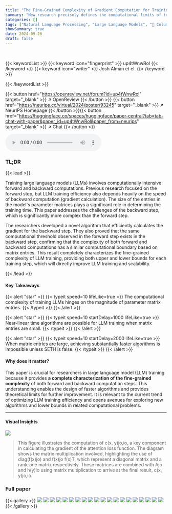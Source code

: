 ```yaml
---
title: "The Fine-Grained Complexity of Gradient Computation for Training Large Language Models"
summary: "New research precisely defines the computational limits of training large language models, revealing a sharp threshold based on parameter matrix entries, paving the way for faster algorithms."
categories: []
tags: ["Natural Language Processing", "Large Language Models", "🏢 Columbia University",]
showSummary: true
date: 2024-09-26
draft: false
---
```


<br>

{{< keywordList >}}
{{< keyword icon="fingerprint" >}} up4tWnwRol {{< /keyword >}}
{{< keyword icon="writer" >}} Josh Alman et el. {{< /keyword >}}
 
{{< /keywordList >}}

{{< button href="https://openreview.net/forum?id=up4tWnwRol" target="_blank" >}}
↗ OpenReview
{{< /button >}}
{{< button href="https://neurips.cc/virtual/2024/poster/93245" target="_blank" >}}
↗ NeurIPS Homepage
{{< /button >}}{{< button href="https://huggingface.co/spaces/huggingface/paper-central?tab=tab-chat-with-paper&paper_id=up4tWnwRol&paper_from=neurips" target="_blank" >}}
↗ Chat
{{< /button >}}



<audio controls>
    <source src="https://ai-paper-reviewer.com/up4tWnwRol/podcast.wav" type="audio/wav">
    Your browser does not support the audio element.
</audio>


### TL;DR


{{< lead >}}

Training large language models (LLMs) involves computationally intensive forward and backward computations. Previous research focused on the forward step, but LLM training efficiency also depends heavily on the speed of backward computation (gradient calculation). The size of the entries in the model's parameter matrices plays a significant role in determining the training time. This paper addresses the challenges of the backward step, which is significantly more complex than the forward step.

The researchers developed a novel algorithm that efficiently calculates the gradient for the backward step. They also proved that the same computational threshold observed in the forward step exists in the backward step, confirming that the complexity of both forward and backward computations has a similar computational boundary based on matrix entries. This result completely characterizes the fine-grained complexity of LLM training, providing both upper and lower bounds for each training step, which will directly improve LLM training and scalability.

{{< /lead >}}


#### Key Takeaways

{{< alert "star" >}}
{{< typeit speed=10 lifeLike=true >}} The computational complexity of training LLMs hinges on the magnitude of parameter matrix entries. {{< /typeit >}}
{{< /alert >}}

{{< alert "star" >}}
{{< typeit speed=10 startDelay=1000 lifeLike=true >}} Near-linear time algorithms are possible for LLM training when matrix entries are small. {{< /typeit >}}
{{< /alert >}}

{{< alert "star" >}}
{{< typeit speed=10 startDelay=2000 lifeLike=true >}} When matrix entries are large, achieving substantially faster algorithms is impossible unless SETH is false. {{< /typeit >}}
{{< /alert >}}

#### Why does it matter?
This paper is crucial for researchers in large language model (LLM) training because it provides **a complete characterization of the fine-grained complexity** of both forward and backward computation steps. This understanding enables the design of faster algorithms and provides theoretical limits for further improvement. It is relevant to the current trend of optimizing LLM training efficiency and opens avenues for exploring new algorithms and lower bounds in related computational problems.

------
#### Visual Insights



![](https://ai-paper-reviewer.com/up4tWnwRol/figures_7_1.jpg)

> This figure illustrates the computation of c(x, y)jo,io, a key component in calculating the gradient of the attention loss function.  The diagram shows the matrix multiplication involved, highlighting the use of diag(f(x)jo) and f(x)jo f(x)T, which represent a diagonal matrix and a rank-one matrix respectively. These matrices are combined with Ajo and h(y)io using matrix multiplication to arrive at the final result, c(x, y)jo,io.







### Full paper

{{< gallery >}}
<img src="https://ai-paper-reviewer.com/up4tWnwRol/1.png" class="grid-w50 md:grid-w33 xl:grid-w25" />
<img src="https://ai-paper-reviewer.com/up4tWnwRol/2.png" class="grid-w50 md:grid-w33 xl:grid-w25" />
<img src="https://ai-paper-reviewer.com/up4tWnwRol/3.png" class="grid-w50 md:grid-w33 xl:grid-w25" />
<img src="https://ai-paper-reviewer.com/up4tWnwRol/4.png" class="grid-w50 md:grid-w33 xl:grid-w25" />
<img src="https://ai-paper-reviewer.com/up4tWnwRol/5.png" class="grid-w50 md:grid-w33 xl:grid-w25" />
<img src="https://ai-paper-reviewer.com/up4tWnwRol/6.png" class="grid-w50 md:grid-w33 xl:grid-w25" />
<img src="https://ai-paper-reviewer.com/up4tWnwRol/7.png" class="grid-w50 md:grid-w33 xl:grid-w25" />
<img src="https://ai-paper-reviewer.com/up4tWnwRol/8.png" class="grid-w50 md:grid-w33 xl:grid-w25" />
<img src="https://ai-paper-reviewer.com/up4tWnwRol/9.png" class="grid-w50 md:grid-w33 xl:grid-w25" />
<img src="https://ai-paper-reviewer.com/up4tWnwRol/10.png" class="grid-w50 md:grid-w33 xl:grid-w25" />
<img src="https://ai-paper-reviewer.com/up4tWnwRol/11.png" class="grid-w50 md:grid-w33 xl:grid-w25" />
<img src="https://ai-paper-reviewer.com/up4tWnwRol/12.png" class="grid-w50 md:grid-w33 xl:grid-w25" />
<img src="https://ai-paper-reviewer.com/up4tWnwRol/13.png" class="grid-w50 md:grid-w33 xl:grid-w25" />
<img src="https://ai-paper-reviewer.com/up4tWnwRol/14.png" class="grid-w50 md:grid-w33 xl:grid-w25" />
<img src="https://ai-paper-reviewer.com/up4tWnwRol/15.png" class="grid-w50 md:grid-w33 xl:grid-w25" />
<img src="https://ai-paper-reviewer.com/up4tWnwRol/16.png" class="grid-w50 md:grid-w33 xl:grid-w25" />
<img src="https://ai-paper-reviewer.com/up4tWnwRol/17.png" class="grid-w50 md:grid-w33 xl:grid-w25" />
<img src="https://ai-paper-reviewer.com/up4tWnwRol/18.png" class="grid-w50 md:grid-w33 xl:grid-w25" />
<img src="https://ai-paper-reviewer.com/up4tWnwRol/19.png" class="grid-w50 md:grid-w33 xl:grid-w25" />
<img src="https://ai-paper-reviewer.com/up4tWnwRol/20.png" class="grid-w50 md:grid-w33 xl:grid-w25" />
{{< /gallery >}}